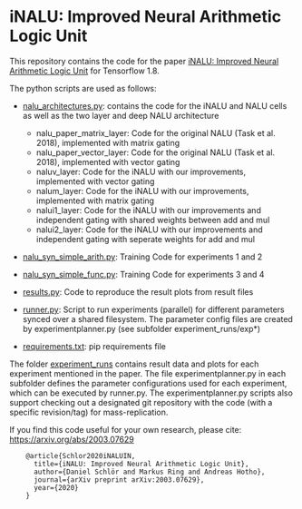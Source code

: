 # iNALU: Improved Neural Arithmetic Logic Unit
This repository contains the code for the paper [iNALU: Improved Neural Arithmetic Logic Unit](https://arxiv.org/abs/2003.07629) for Tensorflow 1.8.

The python scripts are used as follows:
* [nalu_architectures.py](nalu_architectures.py): contains the code for the iNALU and NALU cells as well as the two layer and deep NALU architecture
	* nalu_paper_matrix_layer: Code for the original NALU (Task et al. 2018), implemented with matrix gating
	* nalu_paper_vector_layer: Code for the original NALU (Task et al. 2018), implemented with vector gating
	* naluv_layer: Code for the iNALU with our improvements, implemented with vector gating
	* nalum_layer: Code for the iNALU with our improvements, implemented with matrix gating
	* nalui1_layer: Code for the iNALU with our improvements and independent gating with shared weights between add and mul
	* nalui2_layer: Code for the iNALU with our improvements and independent gating with seperate weights for add and mul

* [nalu_syn_simple_arith.py](nalu_syn_simple_arith.py): Training Code for experiments 1 and 2
* [nalu_syn_simple_func.py](nalu_syn_simple_func.py): Training Code for experiments 3 and 4
* [results.py](results.py): Code to reproduce the result plots from result files
* [runner.py](runner.py): Script to run experiments (parallel) for different parameters synced over a shared filesystem. The parameter config files are created by experimentplanner.py (see subfolder experiment_runs/exp*)
* [requirements.txt](runner.py): pip requirements file

The folder [experiment_runs](experiment_runs) contains result data and plots for each experiment mentioned in the paper. The file experimentplanner.py in each subfolder defines the parameter configurations used for each experiment, which can be executed by runner.py.
The experimentplanner.py scripts also support checking out a designated git repository with the code (with a specific revision/tag) for mass-replication.

If you find this code useful for your own research, please cite: https://arxiv.org/abs/2003.07629

	    @article{Schlor2020iNALUIN,
	      title={iNALU: Improved Neural Arithmetic Logic Unit},
	      author={Daniel Schlör and Markus Ring and Andreas Hotho},
	      journal={arXiv preprint arXiv:2003.07629},
	      year={2020}
	    }
